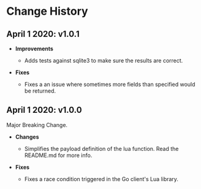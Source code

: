 # Change History

## April 1 2020: v1.0.1

  * **Improvements**

  	- Adds tests against sqlite3 to make sure the results are correct.

  * **Fixes**

    - Fixes a an issue where sometimes more fields than specified would be returned.


## April 1 2020: v1.0.0

  Major Breaking Change.

  * **Changes**

  	- Simplifies the payload definition of the lua function. Read the README.md for more info.

  * **Fixes**

    - Fixes a race condition triggered in the Go client's Lua library.

